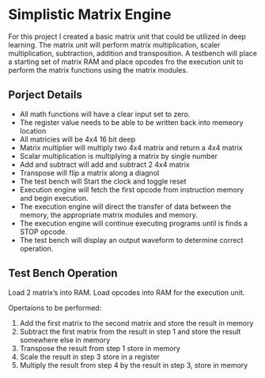 # Simplistic Matrix Engine

For this project I created a basic matrix unit that could be utilized in deep learning. The matrix unit  will perform matrix multiplication, scaler multiplication, subtraction, addition and transposition. A testbench will place a starting set of matrix RAM and place opcodes fro the execution unit to perform the matrix functions using the matrix modules.

## Porject Details

* All math functions will have a clear input set to zero.
* The register value needs to be able to be written back into memeory location 
* All matricies will be 4x4 16 bit deep 
* Matrix multiplier will multiply two 4x4 matrix and return a 4x4 matrix 
* Scalar multiplication is multiplying a matrix by single number
* Add and subtract will add and subtract 2 4x4 matrix 
* Transpose will flip a matrix along a diagnol
* The test bench will Start the clock and toggle reset
* Execution engine will fetch the first opcode from instruction memory and begin execution.
* The execution engine will direct the transfer of data between the memory, the appropriate matrix modules and memory. 
* The execution engine will continue executing programs until is finds a STOP opcode.
* The test bench will display an output waveform to determine correct operation. 

## Test Bench Operation

Load 2 matrix’s into RAM. Load opcodes into RAM for the execution unit.

Opertaions to be performed:
1. Add the first matrix to the second matrix and store the result in memory
2. Subtract the first matrix from the result in step 1 and store the result somewhere else in memory
3. Transpose the result from step 1 store in memory
4. Scale the result in step 3 store in a register
5. Multiply the result from step 4 by the result in step 3, store in memory
